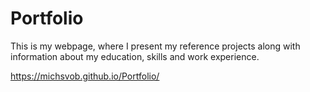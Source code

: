 # Portfolio
This is my webpage, where I present my reference projects along with information about my education, skills and work experience. 

https://michsvob.github.io/Portfolio/


